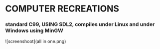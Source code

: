 # COMPUTER RECREATIONS

### standard C99, USING SDL2, compiles under Linux and under Windows using MinGW


![screenshoot](all in one.png)

